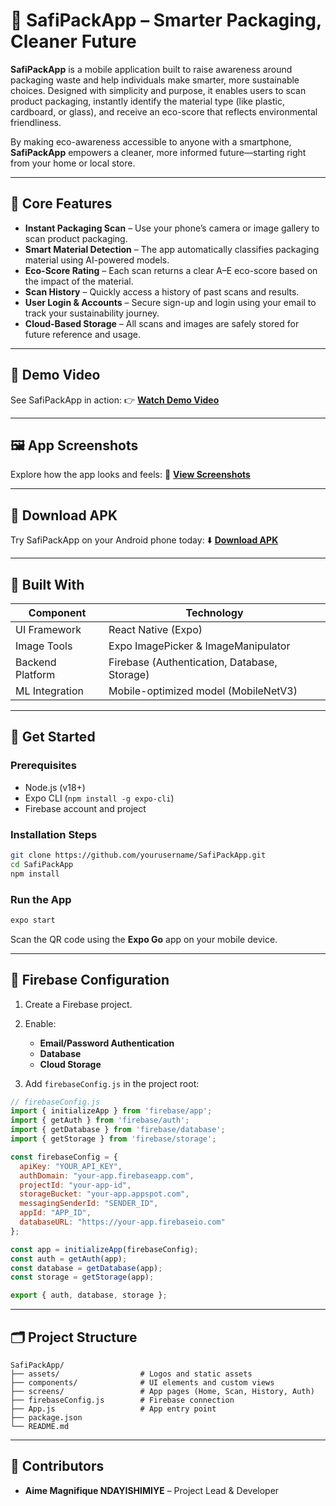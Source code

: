 # 🌱 SafiPackApp – Smarter Packaging, Cleaner Future

**SafiPackApp** is a mobile application built to raise awareness around packaging waste and help individuals make smarter, more sustainable choices. Designed with simplicity and purpose, it enables users to scan product packaging, instantly identify the material type (like plastic, cardboard, or glass), and receive an eco-score that reflects environmental friendliness.

By making eco-awareness accessible to anyone with a smartphone, **SafiPackApp** empowers a cleaner, more informed future—starting right from your home or local store.

---

## 📱 Core Features

* **Instant Packaging Scan** – Use your phone’s camera or image gallery to scan product packaging.
* **Smart Material Detection** – The app automatically classifies packaging material using AI-powered models.
* **Eco-Score Rating** – Each scan returns a clear A–E eco-score based on the impact of the material.
* **Scan History** – Quickly access a history of past scans and results.
* **User Login & Accounts** – Secure sign-up and login using your email to track your sustainability journey.
* **Cloud-Based Storage** – All scans and images are safely stored for future reference and usage.

---

## 🎥 Demo Video

See SafiPackApp in action:
👉 [**Watch Demo Video**](https://screenrec.com/share/eBscIJ4nFM)

---

## 🖼️ App Screenshots

Explore how the app looks and feels:
📸 [**View Screenshots**](https://github.com/yourusername/SafiPackApp/tree/main/screenshots)

---

## 📲 Download APK

Try SafiPackApp on your Android phone today:
⬇️ [**Download APK**](https://drive.google.com/file/d/1Lyz-VwJy4Jlq7T3R8kkC8bIYCM6q3Kpl/view?usp=drive_link)

---

## 🧩 Built With

| Component        | Technology                                                       |
| ---------------- | ---------------------------------------------------------------- |
| UI Framework     | React Native (Expo)                                              |
| Image Tools      | Expo ImagePicker & ImageManipulator                              |
| Backend Platform | Firebase (Authentication, Database, Storage)                     |
| ML Integration   | Mobile-optimized model (MobileNetV3)                             |

---

## 🚀 Get Started

### Prerequisites

* Node.js (v18+)
* Expo CLI (`npm install -g expo-cli`)
* Firebase account and project

### Installation Steps

```bash
git clone https://github.com/yourusername/SafiPackApp.git
cd SafiPackApp
npm install
```

### Run the App

```bash
expo start
```

Scan the QR code using the **Expo Go** app on your mobile device.

---

## 🔧 Firebase Configuration

1. Create a Firebase project.
2. Enable:

   * **Email/Password Authentication**
   * **Database**
   * **Cloud Storage**
3. Add `firebaseConfig.js` in the project root:

```js
// firebaseConfig.js
import { initializeApp } from 'firebase/app';
import { getAuth } from 'firebase/auth';
import { getDatabase } from 'firebase/database';
import { getStorage } from 'firebase/storage';

const firebaseConfig = {
  apiKey: "YOUR_API_KEY",
  authDomain: "your-app.firebaseapp.com",
  projectId: "your-app-id",
  storageBucket: "your-app.appspot.com",
  messagingSenderId: "SENDER_ID",
  appId: "APP_ID",
  databaseURL: "https://your-app.firebaseio.com"
};

const app = initializeApp(firebaseConfig);
const auth = getAuth(app);
const database = getDatabase(app);
const storage = getStorage(app);

export { auth, database, storage };
```

---

## 🗂️ Project Structure

```
SafiPackApp/
├── assets/                  # Logos and static assets
├── components/              # UI elements and custom views
├── screens/                 # App pages (Home, Scan, History, Auth)
├── firebaseConfig.js        # Firebase connection
├── App.js                   # App entry point
├── package.json
└── README.md
```

---

## 🤝 Contributors

* **Aime Magnifique NDAYISHIMIYE** – Project Lead & Developer
